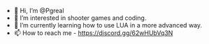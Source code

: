- 👋 Hi, I’m @Pgreal
- 👀 I’m interested in shooter games and coding.
- 🌱 I’m currently learning how to use LUA in a more advanced way.
- 📫 How to reach me - https://discord.gg/62wHUbVq3N

<!---
Pgreal/Pgreal is a ✨ special ✨ repository because its `README.md` (this file) appears on your GitHub profile.
You can click the Preview link to take a look at your changes.
--->
